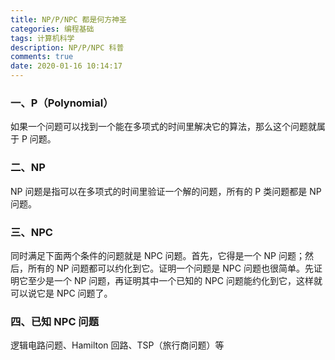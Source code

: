 ```yaml
---
title: NP/P/NPC 都是何方神圣
categories: 编程基础
tags: 计算机科学
description: NP/P/NPC 科普
comments: true
date: 2020-01-16 10:14:17
---
```


### 一、P（Polynomial）

如果一个问题可以找到一个能在多项式的时间里解决它的算法，那么这个问题就属于 P 问题。

### 二、NP

NP 问题是指可以在多项式的时间里验证一个解的问题，所有的 P 类问题都是 NP 问题。

### 三、NPC

同时满足下面两个条件的问题就是 NPC 问题。首先，它得是一个 NP 问题；然后，所有的 NP 问题都可以约化到它。证明一个问题是 NPC 问题也很简单。先证明它至少是一个 NP 问题，再证明其中一个已知的 NPC 问题能约化到它，这样就可以说它是 NPC 问题了。

### 四、已知 NPC 问题

逻辑电路问题、Hamilton 回路、TSP（旅行商问题）等
